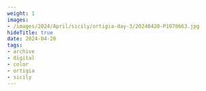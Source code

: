 ```yaml
---
weight: 1
images:
- /images/2024/April/sicily/ortigia-day-3/20240420-P1070663.jpg
hideTitle: true
date: 2024-04-20
tags:
- archive
- digital
- color
- ortigia
- sicily
---
```


